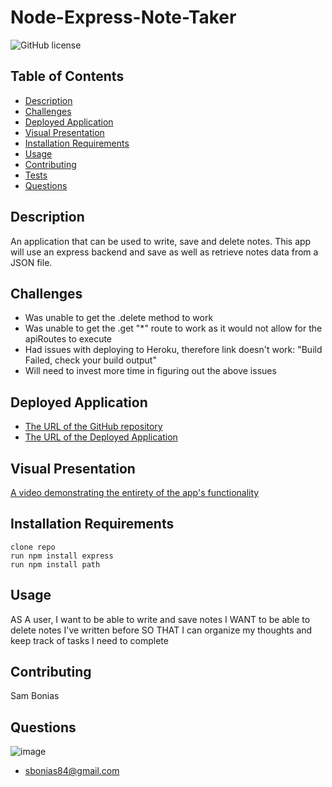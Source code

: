 # Node-Express-Note-Taker

![GitHub license](https://img.shields.io/badge/license-MIT-blue.svg)

## Table of Contents

- [Description](#description)
- [Challenges](#challenges)
- [Deployed Application](#deployed-application)
- [Visual Presentation](#visual-presentation)
- [Installation Requirements](#installation-requirements)
- [Usage](#usage)
- [Contributing](#contributing)
- [Tests](#tests-implemented)
- [Questions](#questions)

## Description

An application that can be used to write, save and delete notes. This app will use an express backend and save as well as retrieve notes data from a JSON file.

## Challenges

- Was unable to get the .delete method to work
- Was unable to get the .get "\*" route to work as it would not allow for the apiRoutes to execute
- Had issues with deploying to Heroku, therefore link doesn't work: "Build Failed, check your build output"
- Will need to invest more time in figuring out the above issues

## Deployed Application

- [The URL of the GitHub repository](https://github.com/sbonias/node-express-note-taker)
- [The URL of the Deployed Application](https://thawing-ravine-33913.herokuapp.com/)

## Visual Presentation

[A video demonstrating the entirety of the app's functionality ](https://drive.google.com/file/d/1Ymd5r_EFN5AzN7_MFjlMK_2YxSbpDP9Z/view)

## Installation Requirements

```
clone repo
run npm install express
run npm install path
```

## Usage

AS A user, I want to be able to write and save notes I WANT to be able to delete notes I've written before SO THAT I can organize my thoughts and keep track of tasks I need to complete

## Contributing

Sam Bonias

<!-- ## Tests Implemented

Jest based unit testing was applied to the classes -->

## Questions

![image](https://avatars1.githubusercontent.com/u/61953313?s=460&u=01e7d234d06ebec1cc6db4f49ebbdd2033aee143&v=4)

- sbonias84@gmail.com
